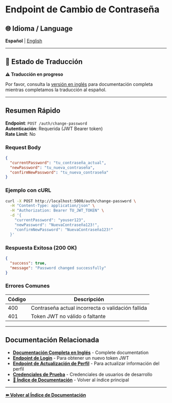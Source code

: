 # Endpoint de Cambio de Contraseña

## 🌐 Idioma / Language

**Español** | [English](../en/CHANGE_PASSWORD_ENDPOINT.md)

---

## 📝 Estado de Traducción

**⚠️ Traducción en progreso**

Por favor, consulta la [versión en inglés](../en/CHANGE_PASSWORD_ENDPOINT.md) para documentación completa mientras completamos la traducción al español.

---

## Resumen Rápido

**Endpoint**: `POST /auth/change-password`  
**Autenticación**: Requerida (JWT Bearer token)  
**Rate Limit**: No

### Request Body

```json
{
  "currentPassword": "tu_contraseña_actual",
  "newPassword": "tu_nueva_contraseña",
  "confirmNewPassword": "tu_nueva_contraseña"
}
```

### Ejemplo con cURL

```bash
curl -X POST http://localhost:5000/auth/change-password \
  -H "Content-Type: application/json" \
  -H "Authorization: Bearer TU_JWT_TOKEN" \
  -d '{
    "currentPassword": "youser123",
    "newPassword": "NuevaContraseña123!",
    "confirmNewPassword": "NuevaContraseña123!"
  }'
```

### Respuesta Exitosa (200 OK)

```json
{
  "success": true,
  "message": "Password changed successfully"
}
```

### Errores Comunes

| Código | Descripción |
|--------|-------------|
| 400    | Contraseña actual incorrecta o validación fallida |
| 401    | Token JWT no válido o faltante |

---

## Documentación Relacionada

- **[Documentación Completa en Inglés](../en/CHANGE_PASSWORD_ENDPOINT.md)** - Complete documentation
- **[Endpoint de Login](./LOGIN_ENDPOINT.md)** - Para obtener un nuevo token JWT
- **[Endpoint de Actualización de Perfil](./UPDATE_PROFILE_ENDPOINT.md)** - Para actualizar información del perfil
- **[Credenciales de Prueba](./SEED_DATA_CREDENTIALS.md)** - Credenciales de usuarios de desarrollo
- **[📖 Índice de Documentación](./INDEX.md)** - Volver al índice principal

---

**[⬅️ Volver al Índice de Documentación](./INDEX.md)**

